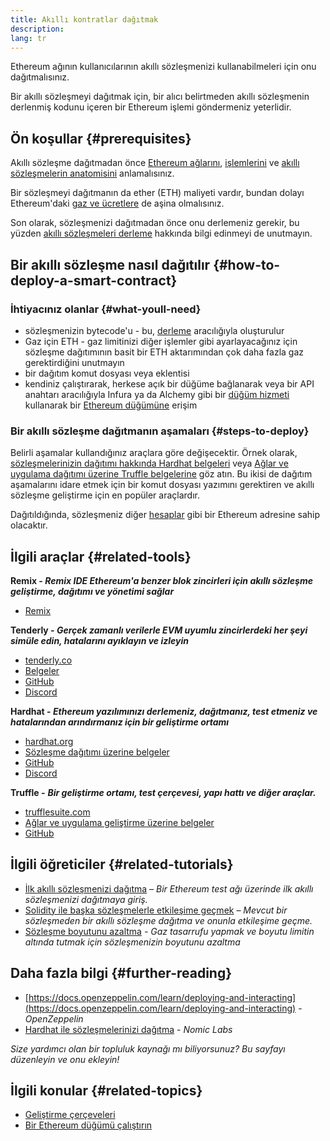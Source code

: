 ```yaml
---
title: Akıllı kontratlar dağıtmak
description:
lang: tr
---
```


Ethereum ağının kullanıcılarının akıllı sözleşmenizi kullanabilmeleri için onu dağıtmalısınız.

Bir akıllı sözleşmeyi dağıtmak için, bir alıcı belirtmeden akıllı sözleşmenin derlenmiş kodunu içeren bir Ethereum işlemi göndermeniz yeterlidir.

## Ön koşullar {#prerequisites}

Akıllı sözleşme dağıtmadan önce [Ethereum ağlarını](/developers/docs/networks/), [işlemlerini](/developers/docs/transactions/) ve [akıllı sözleşmelerin anatomisini](/developers/docs/smart-contracts/anatomy/) anlamalısınız.

Bir sözleşmeyi dağıtmanın da ether (ETH) maliyeti vardır, bundan dolayı Ethereum'daki [gaz ve ücretlere](/developers/docs/gas/) de aşina olmalısınız.

Son olarak, sözleşmenizi dağıtmadan önce onu derlemeniz gerekir, bu yüzden [akıllı sözleşmeleri derleme](/developers/docs/smart-contracts/compiling/) hakkında bilgi edinmeyi de unutmayın.

## Bir akıllı sözleşme nasıl dağıtılır {#how-to-deploy-a-smart-contract}

### İhtiyacınız olanlar {#what-youll-need}

- sözleşmenizin bytecode'u - bu, [derleme](/developers/docs/smart-contracts/compiling/) aracılığıyla oluşturulur
- Gaz için ETH - gaz limitinizi diğer işlemler gibi ayarlayacağınız için sözleşme dağıtımının basit bir ETH aktarımından çok daha fazla gaz gerektirdiğini unutmayın
- bir dağıtım komut dosyası veya eklentisi
- kendiniz çalıştırarak, herkese açık bir düğüme bağlanarak veya bir API anahtarı aracılığıyla Infura ya da Alchemy gibi bir [düğüm hizmeti](/developers/docs/nodes-and-clients/nodes-as-a-service/) kullanarak bir [Ethereum düğümüne](/developers/docs/nodes-and-clients/) erişim

### Bir akıllı sözleşme dağıtmanın aşamaları {#steps-to-deploy}

Belirli aşamalar kullandığınız araçlara göre değişecektir. Örnek olarak, [sözleşmelerinizin dağıtımı hakkında Hardhat belgeleri](https://hardhat.org/guides/deploying.html) veya [Ağlar ve uygulama dağıtımı üzerine Truffle belgelerine](https://www.trufflesuite.com/docs/truffle/advanced/networks-and-app-deployment) göz atın. Bu ikisi de dağıtım aşamalarını idare etmek için bir komut dosyası yazımını gerektiren ve akıllı sözleşme geliştirme için en popüler araçlardır.

Dağıtıldığında, sözleşmeniz diğer [hesaplar](/developers/docs/accounts/) gibi bir Ethereum adresine sahip olacaktır.

## İlgili araçlar {#related-tools}

**Remix - _Remix IDE Ethereum'a benzer blok zincirleri için akıllı sözleşme geliştirme, dağıtımı ve yönetimi sağlar_**

- [Remix](https://remix.nexus.org)

**Tenderly - _Gerçek zamanlı verilerle EVM uyumlu zincirlerdeki her şeyi simüle edin, hatalarını ayıklayın ve izleyin_**

- [tenderly.co](https://tenderly.co/)
- [Belgeler](https://docs.tenderly.co/)
- [GitHub](https://github.com/Tenderly)
- [Discord](https://discord.gg/eCWjuvt)

**Hardhat - _Ethereum yazılımınızı derlemeniz, dağıtmanız, test etmeniz ve hatalarından arındırmanız için bir geliştirme ortamı_**

- [hardhat.org](https://hardhat.org/getting-started/)
- [Sözleşme dağıtımı üzerine belgeler](https://hardhat.org/guides/deploying.html)
- [GitHub](https://github.com/nomiclabs/hardhat)
- [Discord](https://discord.com/invite/TETZs2KK4k)

**Truffle -** **_Bir geliştirme ortamı, test çerçevesi, yapı hattı ve diğer araçlar._**

- [trufflesuite.com](https://www.trufflesuite.com/)
- [Ağlar ve uygulama geliştirme üzerine belgeler](https://www.trufflesuite.com/docs/truffle/advanced/networks-and-app-deployment)
- [GitHub](https://github.com/trufflesuite/truffle)

## İlgili öğreticiler {#related-tutorials}

- [İlk akıllı sözleşmenizi dağıtma](/developers/tutorials/deploying-your-first-smart-contract/) _– Bir Ethereum test ağı üzerinde ilk akıllı sözleşmenizi dağıtmaya giriş._
- [Solidity ile başka sözleşmelerle etkileşime geçmek](/developers/tutorials/interact-with-other-contracts-from-solidity/) _– Mevcut bir sözleşmeden bir akıllı sözleşme dağıtma ve onunla etkileşime geçme._
- [Sözleşme boyutunu azaltma](/developers/tutorials/downsizing-contracts-to-fight-the-contract-size-limit/) _- Gaz tasarrufu yapmak ve boyutu limitin altında tutmak için sözleşmenizin boyutunu azaltma_

## Daha fazla bilgi {#further-reading}

- [https://docs.openzeppelin.com/learn/deploying-and-interacting](https://docs.openzeppelin.com/learn/deploying-and-interacting) - _OpenZeppelin_
- [Hardhat ile sözleşmelerinizi dağıtma](https://hardhat.org/guides/deploying.html) - _Nomic Labs_

_Size yardımcı olan bir topluluk kaynağı mı biliyorsunuz? Bu sayfayı düzenleyin ve onu ekleyin!_

## İlgili konular {#related-topics}

- [Geliştirme çerçeveleri](/developers/docs/frameworks/)
- [Bir Ethereum düğümü çalıştırın](/developers/docs/nodes-and-clients/run-a-node/)
